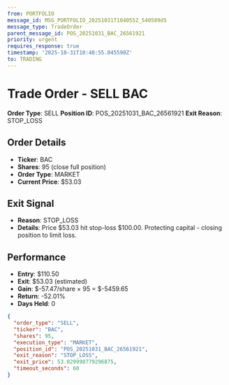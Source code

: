 ```yaml
---
from: PORTFOLIO
message_id: MSG_PORTFOLIO_20251031T104055Z_540509d5
message_type: TradeOrder
parent_message_id: POS_20251031_BAC_26561921
priority: urgent
requires_response: true
timestamp: '2025-10-31T10:40:55.045590Z'
to: TRADING
---
```


# Trade Order - SELL BAC

**Order Type**: SELL
**Position ID**: POS_20251031_BAC_26561921
**Exit Reason**: STOP_LOSS

## Order Details
- **Ticker**: BAC
- **Shares**: 95 (close full position)
- **Order Type**: MARKET
- **Current Price**: $53.03

## Exit Signal
- **Reason**: STOP_LOSS
- **Details**: Price $53.03 hit stop-loss $100.00. Protecting capital - closing position to limit loss.

## Performance
- **Entry**: $110.50
- **Exit**: $53.03 (estimated)
- **Gain**: $-57.47/share × 95 = $-5459.65
- **Return**: -52.01%
- **Days Held**: 0

```json
{
  "order_type": "SELL",
  "ticker": "BAC",
  "shares": 95,
  "execution_type": "MARKET",
  "position_id": "POS_20251031_BAC_26561921",
  "exit_reason": "STOP_LOSS",
  "exit_price": 53.029998779296875,
  "timeout_seconds": 60
}
```
